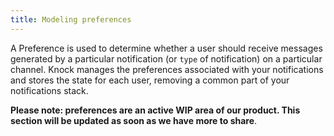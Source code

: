 ```yaml
---
title: Modeling preferences
---
```


A Preference is used to determine whether a user should receive messages generated by a particular notification (or `type` of notification) on a particular channel. Knock manages the preferences associated
with your notifications and stores the state for each user, removing a common part of your
notifications stack.

**Please note: preferences are an active WIP area of our product. This section will be updated as
soon as we have more to share**.

<!-- ## Updating a user preferences

```js
const Knock = require("@knocklabs/node");
const knock = new Knock(process.env.KNOCK_API_KEY);

await knock.users.updatePreferences(user.id, {});
```

## Common preference settings

## Configuring default preferences

## Multi-tenant preferences

In a multi-tenant environment your users might need to have _different preference settings per
tenant_ they are associated with. As a result your preferences would now be a key of
`(user_id, tenant_id)` -- the good news is Knock is designed with this use-case in mind! -->
